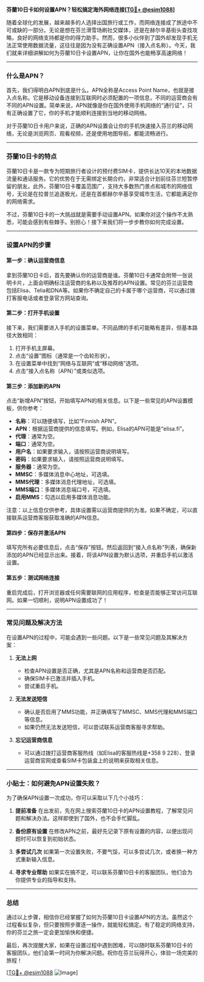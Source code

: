 **芬蘭10日卡如何设置APN？轻松搞定海外网络连接[[TG💪+ @esim1088](https://t.me/s/esim1088)]**

随着全球化的发展，越来越多的人选择出国旅行或工作，而网络连接成了旅途中不可或缺的一部分。无论是想在芬兰滑雪场刷社交媒体，还是在赫尔辛基街头查找攻略，良好的网络支持都是你的得力助手。然而，很多小伙伴到了国外却发现手机无法正常使用数据流量，这往往是因为没有正确设置APN（接入点名称）。今天，我们就来详细讲解如何为芬蘭10日卡设置APN，让你在国外也能畅享高速网络！

---

### 什么是APN？

首先，我们得明白APN到底是什么。APN全称是Access Point Name，也就是接入点名称。它是移动设备连接到互联网时必须配置的一项信息，不同的运营商会有不同的APN设置。简单来说，APN就像是你在国外使用手机网络的“通行证”，只有正确设置了它，你的手机才能顺利连接到当地的移动网络。

对于芬蘭10日卡用户来说，正确的APN设置会让你的手机快速接入芬兰的移动网络，无论是浏览网页、观看视频，还是使用地图导航，都能流畅进行。

---

### 芬蘭10日卡的特点

芬蘭10日卡是一款专为短期旅行者设计的预付费SIM卡，提供长达10天的本地数据流量和通话服务。它的优势在于无需绑定长期合约，非常适合计划前往芬兰短暂停留的朋友。此外，芬蘭10日卡覆盖范围广，支持大多数热门景点和城市的网络信号，无论是在拉普兰追逐极光，还是在首都赫尔辛基享受城市生活，它都能满足你的网络需求。

不过，芬蘭10日卡的一大挑战就是需要手动设置APN。如果你对这个操作不太熟悉，可能会感到有些棘手。别担心！接下来我们将一步步教你如何完成设置。

---

### 设置APN的步骤

#### 第一步：确认运营商信息
拿到芬蘭10日卡后，首先要确认你的运营商是谁。芬蘭10日卡通常会附带一张说明卡片，上面会明确标注运营商的名称以及推荐的APN设置。常见的芬兰运营商包括Elisa、Telia和DNA等。如果你不确定自己的卡属于哪个运营商，可以通过拨打客服电话或者登录官方网站查询。

#### 第二步：打开手机设置
接下来，我们需要进入手机的设置菜单。不同品牌的手机可能略有差异，但基本路径大致相同：

1. 打开手机主屏幕。
2. 点击“设置”图标（通常是一个齿轮形状）。
3. 在设置菜单中找到“网络与互联网”或“移动网络”选项。
4. 点击“接入点名称（APN）”或类似选项。

#### 第三步：添加新的APN
点击“新增APN”按钮，开始填写APN的相关信息。以下是一些常见的APN设置模板，供你参考：

- **名称**：可以随便填写，比如“Finnish APN”。
- **APN**：根据运营商提供的信息填写。例如，Elisa的APN可能是“elisa.fi”。
- **代理**：通常为空。
- **端口**：通常为空。
- **用户名**：如果要求输入，请按照运营商说明填写。
- **密码**：如果要求输入，请按照运营商说明填写。
- **服务器**：通常为空。
- **MMSC**：多媒体消息中心地址，可选填。
- **MMS代理**：多媒体消息代理地址，可选填。
- **MMS端口**：多媒体消息端口号，可选填。
- **启用MMS**：勾选以启用多媒体消息功能。

注意：以上信息仅供参考，具体设置需以运营商提供的为准。如果不确定，可以直接联系运营商客服获取准确的APN信息。

#### 第四步：保存并激活APN
填写完所有必要信息后，点击“保存”按钮。然后返回到“接入点名称”列表，确保新添加的APN已经显示出来。接着，将该APN设置为默认选项，并重启手机以激活设置。

#### 第五步：测试网络连接
重启完成后，打开浏览器或任何需要联网的应用程序，检查是否能够正常访问互联网。如果一切顺利，说明APN设置成功了！

---

### 常见问题及解决方法

在设置APN的过程中，可能会遇到一些问题。以下是一些常见问题及其解决方案：

1. **无法上网**
   - 检查APN设置是否正确，尤其是APN名称和运营商是否匹配。
   - 确保SIM卡已激活并插入手机。
   - 尝试重启手机。

2. **无法发送短信**
   - 确认是否启用了MMS功能，并正确填写了MMSC、MMS代理和MMS端口等信息。
   - 如果仍然无法发送短信，可以尝试联系运营商客服寻求帮助。

3. **忘记运营商信息**
   - 可以通过拨打运营商客服热线（如Elisa的客服热线是+358 9 228）、登录运营商官网或查看SIM卡包装盒上的说明来获取相关信息。

---

### 小贴士：如何避免APN设置失败？

为了确保APN设置一次成功，你可以采取以下几个小技巧：

1. **提前准备**
   在出发前，先在网上搜索芬蘭10日卡的APN设置教程，了解常见问题和解决办法。这样即使到了国外，也不会手忙脚乱。

2. **备份原有设置**
   在修改APN之前，最好先记录下原有设置的内容，以便出现问题时可以恢复到初始状态。

3. **多尝试几次**
   如果第一次设置失败，不要气馁，可以多尝试几次，或者换一种方式重新输入信息。

4. **寻求专业帮助**
   如果实在搞不定，可以联系芬蘭10日卡的客服团队，他们会为你提供专业的指导和支持。

---

### 总结

通过以上步骤，相信你已经掌握了如何为芬蘭10日卡设置APN的方法。虽然这个过程看似复杂，但只要按照步骤逐一操作，就能轻松搞定。有了稳定的网络支持，你的芬兰之旅一定会更加愉快和便捷。

最后，再次提醒大家，如果在设置过程中遇到困难，可以随时联系芬蘭10日卡的客服团队，他们会第一时间为你解决问题。祝你在芬兰玩得开心，体验一场完美的旅程！

[[TG💪+ @esim1088](https://t.me/s/esim1088) ![Image](https://i.postimg.cc/4NQfJmqS/Snipaste-2025-05-13-00-14-12.png)]